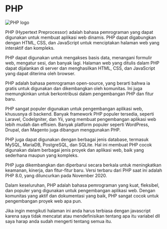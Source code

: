 # PHP

![PHP logo](https://upload.wikimedia.org/wikipedia/commons/thumb/2/27/PHP-logo.svg/1200px-PHP-logo.svg.png)

PHP (Hypertext Preprocessor) adalah bahasa pemrograman yang dapat digunakan untuk membuat aplikasi web dinamis. PHP dapat digabungkan dengan HTML, CSS, dan JavaScript untuk menciptakan halaman web yang interaktif dan kompleks.

PHP dapat digunakan untuk mengakses basis data, menangani formulir web, mengatur sesi, dan banyak lagi. Halaman web yang ditulis dalam PHP dapat dijalankan di server dan menghasilkan HTML, CSS, dan JavaScript yang dapat diterima oleh browser.

PHP adalah bahasa pemrograman open-source, yang berarti bahwa ia gratis untuk digunakan dan dikembangkan oleh komunitas. Ini juga memungkinkan untuk berkontribusi dalam pengembangan PHP dan fitur baru.

PHP sangat populer digunakan untuk pengembangan aplikasi web, khususnya di backend. Banyak framework PHP populer tersedia, seperti Laravel, CodeIgniter, dan Yii, yang membuat pengembangan aplikasi web lebih mudah dan effisien. Banyak platform populer seperti WordPress, Drupal, dan Magento juga dibangun menggunakan PHP.

PHP juga dapat digunakan dengan berbagai jenis database, termasuk MySQL, MariaDB, PostgreSQL, dan SQLite. Hal ini membuat PHP cocok digunakan dalam berbagai jenis proyek dan aplikasi web, baik yang sederhana maupun yang kompleks.

PHP juga dikembangkan dan diperbarui secara berkala untuk meningkatkan keamanan, kinerja, dan fitur-fitur baru. Versi terbaru dari PHP saat ini adalah PHP 8.0, yang diluncurkan pada November 2020.

Dalam keseluruhan, PHP adalah bahasa pemrograman yang kuat, fleksibel, dan populer yang digunakan untuk pengembangan aplikasi web. Dengan komunitas yang aktif dan dokumentasi yang baik, PHP sangat cocok untuk pengembangan proyek web apa pun.

Jika ingin mengikuti halaman ini anda harus terbiasa dengan javascript karena saya tidak mencatat atau mendefinisikan tentang apa itu variabel dll saya harap anda sudah mengerti tentang semua itu.
